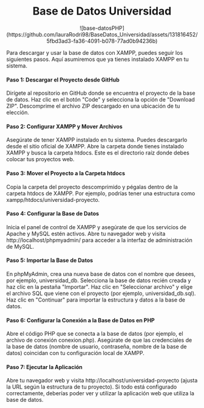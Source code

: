 <h1 align="center">Base de Datos Universidad</h1>
<div align="center">
  ![base-datosPHP](https://github.com/lauraRodri98/BaseDatos_Universidad/assets/131816452/5fbd3ad3-fa36-4091-b078-77ad0b94236b)
</div>

Para descargar y usar la base de datos con XAMPP, puedes seguir los siguientes pasos. Aquí asumiremos que ya tienes instalado XAMPP en tu sistema.

<h4>Paso 1: Descargar el Proyecto desde GitHub</h4>
Dirígete al repositorio en GitHub donde se encuentra el proyecto de la base de datos.
Haz clic en el botón "Code" y selecciona la opción de "Download ZIP".
Descomprime el archivo ZIP descargado en una ubicación de tu elección.

<h4>Paso 2: Configurar XAMPP y Mover Archivos</h4>
Asegúrate de tener XAMPP instalado en tu sistema. Puedes descargarlo desde el sitio oficial de XAMPP.
Abre la carpeta donde tienes instalado XAMPP y busca la carpeta htdocs. Este es el directorio raíz donde debes colocar tus proyectos web.

<h4>Paso 3: Mover el Proyecto a la Carpeta htdocs</h4>
Copia la carpeta del proyecto descomprimido y pégalas dentro de la carpeta htdocs de XAMPP. Por ejemplo, podrías tener una estructura como xampp/htdocs/universidad-proyecto.

<h4>Paso 4: Configurar la Base de Datos</h4>
Inicia el panel de control de XAMPP y asegúrate de que los servicios de Apache y MySQL estén activos.
Abre tu navegador web y visita http://localhost/phpmyadmin/ para acceder a la interfaz de administración de MySQL.

<h4>Paso 5: Importar la Base de Datos</h4>
En phpMyAdmin, crea una nueva base de datos con el nombre que desees, por ejemplo, universidad_db.
Selecciona la base de datos recién creada y haz clic en la pestaña "Importar".
Haz clic en "Seleccionar archivo" y elige el archivo SQL que viene con el proyecto (por ejemplo, universidad_db.sql).
Haz clic en "Continuar" para importar la estructura y datos a la base de datos.

<h4>Paso 6: Configurar la Conexión a la Base de Datos en PHP</h4>
Abre el código PHP que se conecta a la base de datos (por ejemplo, el archivo de conexión conexion.php).
Asegúrate de que las credenciales de la base de datos (nombre de usuario, contraseña, nombre de la base de datos) coincidan con tu configuración local de XAMPP.

<h4>Paso 7: Ejecutar la Aplicación</h4>
Abre tu navegador web y visita http://localhost/universidad-proyecto (ajusta la URL según la estructura de tu proyecto).
Si todo está configurado correctamente, deberías poder ver y utilizar la aplicación web que utiliza la base de datos.
